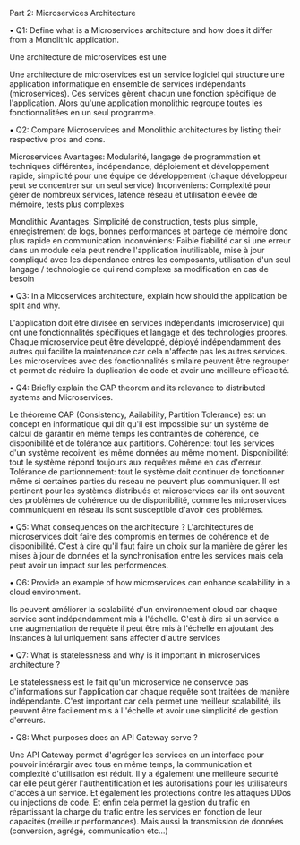 Part 2: Microservices Architecture

• Q1: Define what is a Microservices architecture and how does it differ from a Monolithic application.

Une architecture de microservices est une 

Une architecture de microservices est un service logiciel qui structure une application informatique en ensemble de services indépendants (microservices). Ces services gèrent chacun une fonction spécifique de l'application.
Alors qu'une application monolithic regroupe toutes les fonctionnalitées en un seul programme.

• Q2: Compare Microservices and Monolithic architectures by listing their respective pros and cons.

Microservices
Avantages: Modularité, langage de programmation et techniques différentes, indépendance, déploiement et développement rapide, simplicité pour une équipe de développement (chaque développeur peut se concentrer sur un seul service)
Inconvéniens: Complexité pour gérer de nombreux services, latence réseau et utilisation élevée de mémoire, tests plus complexes

Monolithic
Avantages: Simplicité de construction, tests plus simple, enregistrement de logs, bonnes performances et partege de mémoire donc plus rapide en communication
Inconvéniens: Faible fiabilité car si une erreur dans un module cela peut rendre l'application inutilisable, mise à jour compliqué avec les dépendance entres les composants, utilisation d'un seul langage / technologie ce qui rend complexe sa modification en cas de besoin


• Q3: In a Micoservices architecture, explain how should the application be split and why.

L'application doit être divisée en services indépendants (microservice) qui ont une fonctionnalités spécifiques et langage et des technologies propres.
Chaque microservice peut être développé, déployé indépendamment des autres qui facilite la maintenance car cela n'affecte pas les autres services.
Les microservices avec des fonctionnalités similaire peuvent être regrouper et permet de réduire la duplication de code et avoir une meilleure efficacité.

• Q4: Briefly explain the CAP theorem and its relevance to distributed systems and Microservices.

Le théoreme CAP (Consistency, Aailability, Partition Tolerance) est un concept en informatique qui dit qu'il est impossible sur un système de calcul de garantir en même temps les contraintes de cohérence, de disponibilité et de tolérance aux partitions.
Cohérence: tout les services d'un système recoivent les même données au même moment.
Disponibilité: tout le système répond toujours aux requêtes même en cas d'erreur.
Tolérance de partionnement: tout le système doit continuer de fonctionner même si certaines parties du réseau ne peuvent plus communiquer.
Il est pertinent pour les systèmes distribués et microservices car ils ont souvent des problèmes de cohérence ou de disponibilité, comme les microservices communiquent en réseau ils sont susceptible d'avoir des problèmes.

• Q5: What consequences on the architecture ?
L'architectures de microservices doit faire des compromis en termes de cohérence et de disponibilité. C'est à dire qu'il faut faire un choix sur la manière de gérer les mises à jour de données et la synchronisation entre les services mais cela peut avoir un impact sur les performences.


• Q6: Provide an example of how microservices can enhance scalability in a cloud environment.

Ils peuvent améliorer la scalabilité d'un environnement cloud car chaque service sont indépendamment mis à l'échelle. C'est à dire si un service a une augmentation de requète il peut être mis à l'échelle en ajoutant des instances à lui uniquement sans affecter d'autre services

• Q7: What is statelessness and why is it important in microservices architecture ?

Le statelessness est le fait qu'un microservice ne conservce pas d'informations sur l'application car chaque requête sont traitées de manière indépendante.
C'est important car cela permet une meilleur scalabilité, ils peuvent être facilement mis à l''échelle et avoir une simplicité de gestion d'erreurs.

• Q8: What purposes does an API Gateway serve ?

Une API Gateway permet d'agréger les services en un interface pour pouvoir intérargir avec tous en même temps, la communication et complexité d'utilisation est réduit.
Il y a également une meilleure securité car elle peut gérer l'authentification et les autorisations pour les utilisateurs d'accès à un service. Et également les protections contre les attaques DDos ou injections de code.
Et enfin cela permet la gestion du trafic en répartissant la charge du trafic entre les services en fonction de leur capacités (meilleur performances). Mais aussi la transmission de données (conversion, agrégé, communication etc...)